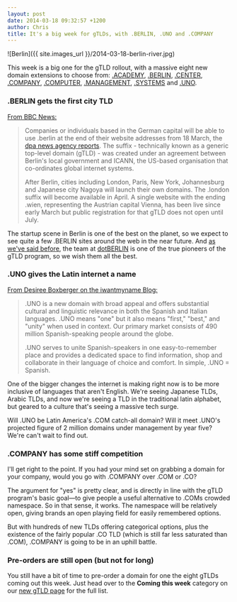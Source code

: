 ```yaml
---
layout: post
date: 2014-03-18 09:32:57 +1200
author: Chris
title: It's a big week for gTLDs, with .BERLIN, .UNO and .COMPANY
---
```


<!-- excerpt -->

![Berlin]({{ site.images_url }}/2014-03-18-berlin-river.jpg)

This week is a big one for the gTLD rollout, with a massive eight new domain extensions to choose from: [.ACADEMY](https://iwantmyname.com/domains/dot-academy), [.BERLIN](https://iwantmyname.com/domains/dot-berlin), [.CENTER](https://iwantmyname.com/domains/dot-center), [.COMPANY](https://iwantmyname.com/domains/dot-company), [.COMPUTER](https://iwantmyname.com/domains/dot-computer), [.MANAGEMENT](https://iwantmyname.com/domains/dot-management), [.SYSTEMS](https://iwantmyname.com/domains/dot-systems) and [.UNO](https://iwantmyname.com/domains/dot-uno).

<!-- /excerpt -->

### .BERLIN gets the first city TLD

[From BBC News:](http://www.bbc.com/news/blogs-news-from-elsewhere-26576617)

> Companies or individuals based in the German capital will be able to use .berlin at the end of their website addresses from 18 March, the [dpa news agency reports](http://archived.link/http://www.sueddeutsche.de/news/wirtschaft/internet-berlin-geht-mit-eigener-staedte-domain-online-dpa.urn-newsml-dpa-com-20090101-140314-99-01746). The suffix - technically known as a generic top-level domain (gTLD) - was created under an agreement between Berlin's local government and ICANN, the US-based organisation that co-ordinates global internet systems.
> 
> After Berlin, cities including London, Paris, New York, Johannesburg and Japanese city Nagoya will launch their own domains. The .london suffix will become available in April. A single website with the ending .wien, representing the Austrian capital Vienna, has been live since early March but public registration for that gTLD does not open until July. 

The startup scene in Berlin is one of the best on the planet, so we expect to see quite a few .BERLIN sites around the web in the near future. And [as we've said before](http://blog.iwantmyname.com/2014/01/ich-bin-ein-berliner.html), the team at [dotBERLIN](http://dotberlin.de/) is one of the true pioneers of the gTLD program, so we wish them all the best.

### .UNO gives the Latin internet a name

[From Desiree Boxberger on the iwantmyname Blog:](http://blog.iwantmyname.com/2014/02/uno-looks-to-unite-the-spanish-speaking-web-an-interview-with-desiree-boxberger.html)

> .UNO is a new domain with broad appeal and offers substantial cultural and linguistic relevance in both the Spanish and Italian languages. .UNO means "one" but it also means "first," "best," and "unity" when used in context. Our primary market consists of 490 million Spanish-speaking people around the globe.
> 
> .UNO serves to unite Spanish-speakers in one easy-to-remember place and provides a dedicated space to find information, shop and collaborate in their language of choice and comfort. In simple, .UNO = Spanish. 

One of the bigger changes the internet is making right now is to be more inclusive of languages that aren't English. We're seeing Japanese TLDs, Arabic TLDs, and now we're seeing a TLD in the traditional latin alphabet, but geared to a culture that's seeing a massive tech surge. 

Will .UNO be Latin America's .COM catch-all domain? Will it meet .UNO's projected figure of 2 million domains under management by year five? We're can't wait to find out. 

### .COMPANY has some stiff competition

I'll get right to the point. If you had your mind set on grabbing a domain for your company, would you go with .COMPANY over .COM or .CO?

The argument for "yes" is pretty clear, and is directly in line with the gTLD program's basic goal—to give people a useful alternative to .COMs crowded namespace. So in that sense, it works. The namespace will be relatively open, giving brands an open playing field for easily remembered options. 

But with hundreds of new TLDs offering categorical options, plus the existence of the fairly popular .CO TLD (which is still far less saturated than .COM), .COMPANY is going to be in an uphill battle.

### Pre-orders are still open (but not for long)

You still have a bit of time to pre-order a domain for one the eight gTLDs coming out this week. Just head over to the **Coming this week** category on our [new gTLD page](https://iwantmyname.com/domains/new-gtld-domain-extensions) for the full list.
